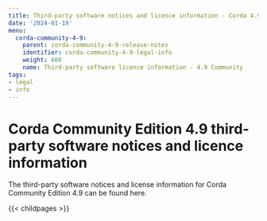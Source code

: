 ```yaml
---
title: Third-party software notices and licence information - Corda 4.9 Community
date: '2024-01-19'
menu:
  corda-community-4-9:
    parent: corda-community-4-9-release-notes
    identifier: corda-community-4-9-legal-info
    weight: 600
    name: Third-party software licence information - 4.9 Community
tags:
- legal
- info
---
```


# Corda Community Edition 4.9 third-party software notices and licence information

The third-party software notices and license information for Corda Community Edition 4.9 can be found here.

{{< childpages >}}